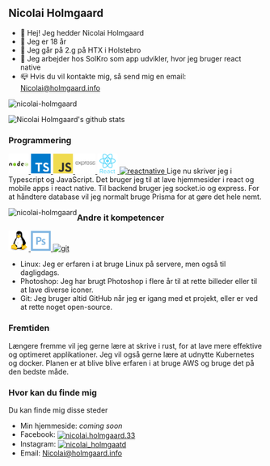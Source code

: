 ## Nicolai Holmgaard

- 👋 Hej! Jeg hedder Nicolai Holmgaard
- 🍺 Jeg er 18 år
- 🏫 Jeg går på 2.g på HTX i Holstebro
- 💼 Jeg arbejder hos SolKro som app udvikler, hvor jeg bruger react native
- 📪 Hvis du vil kontakte mig, så send mig en email: Nicolai@holmgaard.info

<p align="left"> <img src="https://komarev.com/ghpvc/?username=nicolai-holmgaard&label=Profile%20views&color=0e75b6&style=flat" alt="nicolai-holmgaard" /> </p>

​![​Nicolai Holmgaard's github stats​](https://github-readme-stats.vercel.app/api?username=Nicolai-Holmgaard&show_icons=true&title_color=fff&icon_color=79ff97&text_color=9f9f9f&bg_color=151515)

### Programmering
<a href="https://nodejs.org" target="_blank" rel="noreferrer"> <img src="https://raw.githubusercontent.com/devicons/devicon/master/icons/nodejs/nodejs-original-wordmark.svg" alt="nodejs" width="40" height="40"/> </a> 
<a href="https://www.typescriptlang.org/" target="_blank" rel="noreferrer"> <img src="https://raw.githubusercontent.com/devicons/devicon/master/icons/typescript/typescript-original.svg" alt="typescript" width="40" height="40"/> </a>
<a href="https://developer.mozilla.org/en-US/docs/Web/JavaScript" target="_blank" rel="noreferrer"> <img src="https://raw.githubusercontent.com/devicons/devicon/master/icons/javascript/javascript-original.svg" alt="javascript" width="40" height="40"/> </a>
<a href="https://expressjs.com" target="_blank" rel="noreferrer"> <img src="https://raw.githubusercontent.com/devicons/devicon/master/icons/express/express-original-wordmark.svg" alt="express" width="40" height="40"/> </a>
<a href="https://reactjs.org/" target="_blank" rel="noreferrer"> <img src="https://raw.githubusercontent.com/devicons/devicon/master/icons/react/react-original-wordmark.svg" alt="react" width="40" height="40"/> </a> <a href="https://reactnative.dev/" target="_blank" rel="noreferrer"> <img src="https://reactnative.dev/img/header_logo.svg" alt="reactnative" width="40" height="40"/> </a>
Lige nu skriver jeg i Typescript og JavaScript.
Det bruger jeg til at lave hjemmesider i react og mobile apps i react native.
Til backend bruger jeg socket.io og express.
For at håndtere database vil jeg normalt bruge Prisma for at gøre det hele nemt.

<p><img align="left" src="https://github-readme-stats.vercel.app/api/top-langs?username=nicolai-holmgaard&show_icons=true&title_color=fff&icon_color=79ff97&text_color=9f9f9f&bg_color=151515&locale=en&layout=compact" alt="nicolai-holmgaard" /></p>

### Andre it kompetencer
<a href="https://www.linux.org/" target="_blank" rel="noreferrer"> <img src="https://raw.githubusercontent.com/devicons/devicon/master/icons/linux/linux-original.svg" alt="linux" width="40" height="40"/> </a>
<a href="https://www.photoshop.com/en" target="_blank" rel="noreferrer"> <img src="https://raw.githubusercontent.com/devicons/devicon/master/icons/photoshop/photoshop-line.svg" alt="photoshop" width="40" height="40"/> </a>
<a href="https://git-scm.com/" target="_blank" rel="noreferrer"> <img src="https://www.vectorlogo.zone/logos/git-scm/git-scm-icon.svg" alt="git" width="40" height="40"/> </a>
- Linux: Jeg er erfaren i at bruge Linux på servere, men også til dagligdags.
- Photoshop: Jeg har brugt Photoshop i flere år til at rette billeder eller til at lave diverse iconer.
- Git: Jeg bruger altid GitHub når jeg er igang med et projekt, eller er ved at rette noget open-source.

### Fremtiden
Længere fremme vil jeg gerne lære at skrive i rust, for at lave mere effektive og optimeret applikationer.
Jeg vil også gerne lære at udnytte Kubernetes og docker.
Planen er at blive blive erfaren i at bruge AWS og bruge det på den bedste måde.

### Hvor kan du finde mig
Du kan finde mig disse steder
- Min hjemmeside: *coming soon*
- Facebook: <a href="https://fb.com/nicolai.holmgaard.33" target="blank"><img align="center" src="https://raw.githubusercontent.com/rahuldkjain/github-profile-readme-generator/master/src/images/icons/Social/facebook.svg" alt="nicolai.holmgaard.33" height="30" width="40" /></a>
- Instagram: <a href="https://instagram.com/nicolai_holmgaatd" target="blank"><img align="center" src="https://raw.githubusercontent.com/rahuldkjain/github-profile-readme-generator/master/src/images/icons/Social/instagram.svg" alt="nicolai_holmgaatd" height="30" width="40" /></a>
- Email: Nicolai@holmgaard.info
